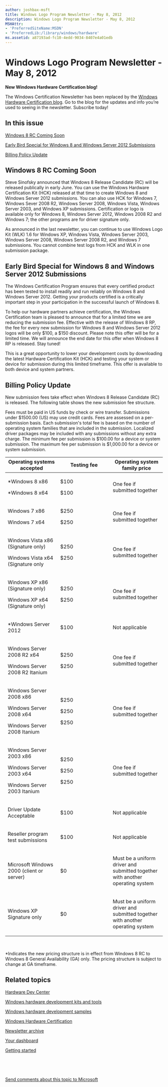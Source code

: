 ```yaml
---
author: joshbax-msft
title: Windows Logo Program Newsletter - May 8, 2012
description: Windows Logo Program Newsletter - May 8, 2012
MSHAttr:
- 'PreferredSiteName:MSDN'
- 'PreferredLib:/library/windows/hardware'
ms.assetid: a87193ad-fc10-4edd-9034-8407e4a01edb
---
```


# Windows Logo Program Newsletter - May 8, 2012


**New Windows Hardware Certification blog!**

The Windows Certification Newsletter has been replaced by the [Windows Hardware Certification blog](http://blogs.msdn.com/b/windows_hardware_certification/). Go to the blog for the updates and info you’re used to seeing in the newsletter. Subscribe today!

## In this issue


[Windows 8 RC Coming Soon](#rc)

[Early Bird Special for Windows 8 and Windows Server 2012 Submissions](#bird)

[Billing Policy Update](#billing)

## <a href="" id="rc"></a>Windows 8 RC Coming Soon


Steve Sinofsky announced that Windows 8 Release Candidate (RC) will be released publically in early June. You can use the Windows Hardware Certification Kit (HCK) released at that time to create Windows 8 and Windows Server 2012 submissions. You can also use HCK for Windows 7, Windows Sever 2008 R2, Windows Server 2008, Windows Vista, Windows Server 2003, and Windows XP submissions. Certification or logo is available only for Windows 8, Windows Server 2012, Windows 2008 R2 and Windows 7; the other programs are for driver signature only.

As announced in the last newsletter, you can continue to use Windows Logo Kit (WLK) 1.6 for Windows XP, Windows Vista, Windows Server 2003, Windows Server 2008, Windows Server 2008 R2, and Windows 7 submissions. You cannot combine test logs from HCK and WLK in one submission package.

## <a href="" id="bird"></a>Early Bird Special for Windows 8 and Windows Server 2012 Submissions


The Windows Certification Program ensures that every certified product has been tested to install readily and run reliably on Windows 8 and Windows Server 2012. Getting your products certified is a critically important step in your participation in the successful launch of Windows 8.

To help our hardware partners achieve certification, the Windows Certification team is pleased to announce that for a limited time we are reducing the submission fee. Effective with the release of Windows 8 RP, the fee for every new submission for Windows 8 and Windows Server 2012 logos will be only $100, a $150 discount. Please note this offer will be for a limited time. We will announce the end date for this offer when Windows 8 RP is released. Stay tuned!

This is a great opportunity to lower your development costs by downloading the latest Hardware Certification Kit (HCK) and testing your system or device for submission during this limited timeframe. This offer is available to both device and system partners.

## <a href="" id="billing"></a>Billing Policy Update


New submission fees take effect when Windows 8 Release Candidate (RC) is released. The following table shows the new submission fee structure.

Fees must be paid in US funds by check or wire transfer. Submissions under $1500.00 (US) may use credit cards. Fees are assessed on a per-submission basis. Each submission's total fee is based on the number of operating system families that are included in the submission. Localized driver packages may be included with any submissions without any extra charge. The minimum fee per submission is $100.00 for a device or system submission. The maximum fee per submission is $1,000.00 for a device or system submission.

<table>
<colgroup>
<col width="33%" />
<col width="33%" />
<col width="33%" />
</colgroup>
<thead>
<tr class="header">
<th>Operating systems accepted</th>
<th>Testing fee</th>
<th>Operating system family price</th>
</tr>
</thead>
<tbody>
<tr class="odd">
<td><p>*Windows 8 x86</p>
<p>*Windows 8 x64</p></td>
<td><p>$100</p>
<p>$100</p></td>
<td><p>One fee if submitted together</p></td>
</tr>
<tr class="even">
<td><p>Windows 7 x86</p>
<p>Windows 7 x64</p></td>
<td><p>$250</p>
<p>$250</p></td>
<td><p>One fee if submitted together</p></td>
</tr>
<tr class="odd">
<td><p>Windows Vista x86 (Signature only)</p>
<p>Windows Vista x64 (Signature only</p></td>
<td><p>$250</p>
<p>$250</p></td>
<td><p>One fee if submitted together</p></td>
</tr>
<tr class="even">
<td><p>Windows XP x86 (Signature only)</p>
<p>Windows XP x64 (Signature only)</p></td>
<td><p>$250</p>
<p>$250</p></td>
<td><p>One fee if submitted together</p></td>
</tr>
<tr class="odd">
<td><p>*Windows Server 2012</p></td>
<td><p>$100</p></td>
<td><p>Not applicable</p></td>
</tr>
<tr class="even">
<td><p>Windows Server 2008 R2 x64</p>
<p>Windows Server 2008 R2 Itanium</p></td>
<td><p>$250</p>
<p>$250</p></td>
<td><p>One fee if submitted together</p></td>
</tr>
<tr class="odd">
<td><p>Windows Server 2008 x86</p>
<p>Windows Server 2008 x64</p>
<p>Windows Server 2008 Itanium</p></td>
<td><p>$250</p>
<p>$250</p>
<p>$250</p></td>
<td><p>One fee if submitted together</p></td>
</tr>
<tr class="even">
<td><p>Windows Server 2003 x86</p>
<p>Windows Server 2003 x64</p>
<p>Windows Server 2003 Itanium</p></td>
<td><p>$250</p>
<p>$250</p>
<p>$250</p></td>
<td><p>One fee if submitted together</p></td>
</tr>
<tr class="odd">
<td><p>Driver Update Acceptable</p></td>
<td><p>$100</p></td>
<td><p>Not applicable</p></td>
</tr>
<tr class="even">
<td><p>Reseller program test submissions</p></td>
<td><p>$100</p></td>
<td><p>Not applicable</p></td>
</tr>
<tr class="odd">
<td><p>Microsoft Windows 2000 (client or server)</p></td>
<td><p>$0</p></td>
<td><p>Must be a uniform driver and submitted together with another operating system</p></td>
</tr>
<tr class="even">
<td><p>Windows XP Signature only</p></td>
<td><p>$0</p></td>
<td><p>Must be a uniform driver and submitted together with another operating system</p></td>
</tr>
</tbody>
</table>

 

\*Indicates the new pricing structure is in effect from Windows 8 RC to Windows 8 General Availability (GA) only. The pricing structure is subject to change at GA timeframe.

## Related topics


[Hardware Dev Center](http://msdn.microsoft.com/en-US/windows/hardware/)

[Windows hardware development kits and tools](http://msdn.microsoft.com/windows/hardware/bg127147)

[Windows hardware development samples](http://code.msdn.microsoft.com/windowshardware/)

[Windows Hardware Certification](http://msdn.microsoft.com/en-US/windows/hardware/gg463010)

[Newsletter archive](http://msdn.microsoft.com/library/windows/hardware/dn339175.aspx)

[Your dashboard](https://sysdev.microsoft.com/hardware/member/)

[Getting started](http://msdn.microsoft.com/library/windows/hardware/gg507680/)

 

 

[Send comments about this topic to Microsoft](mailto:wsddocfb@microsoft.com?subject=Documentation%20feedback%20%5Bp_hck\p_hck%5D:%20Windows%20Logo%20Program%20Newsletter%20-%20May%208,%202012%20%20RELEASE:%20%284/27/2016%29&body=%0A%0APRIVACY%20STATEMENT%0A%0AWe%20use%20your%20feedback%20to%20improve%20the%20documentation.%20We%20don't%20use%20your%20email%20address%20for%20any%20other%20purpose,%20and%20we'll%20remove%20your%20email%20address%20from%20our%20system%20after%20the%20issue%20that%20you're%20reporting%20is%20fixed.%20While%20we're%20working%20to%20fix%20this%20issue,%20we%20might%20send%20you%20an%20email%20message%20to%20ask%20for%20more%20info.%20Later,%20we%20might%20also%20send%20you%20an%20email%20message%20to%20let%20you%20know%20that%20we've%20addressed%20your%20feedback.%0A%0AFor%20more%20info%20about%20Microsoft's%20privacy%20policy,%20see%20http://privacy.microsoft.com/default.aspx. "Send comments about this topic to Microsoft")





